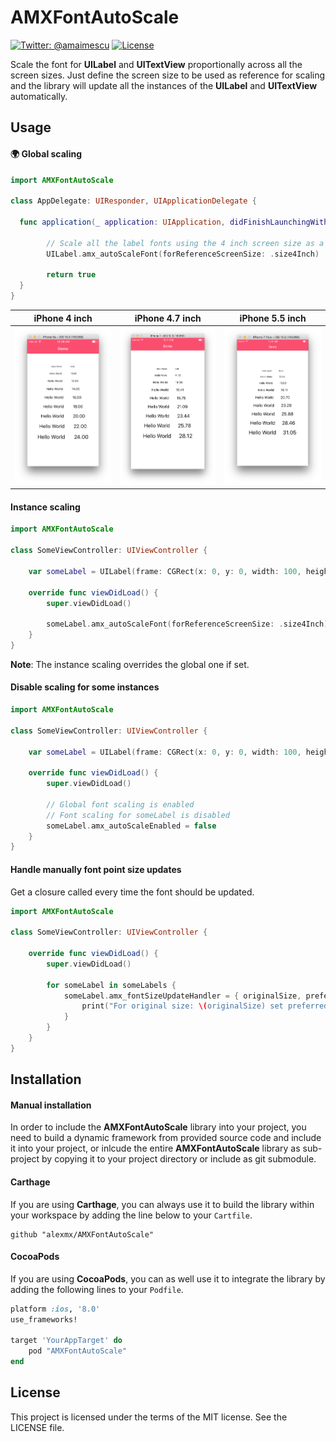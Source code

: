 # AMXFontAutoScale
[![Twitter: @amaimescu](https://img.shields.io/badge/contact-%40amaimescu-blue.svg)](https://twitter.com/amaimescu)
[![License](https://img.shields.io/badge/license-MIT-green.svg?style=flat)](https://github.com/alexmx/ios-ui-automation-overview/blob/master/LICENSE)

Scale the font for **UILabel** and **UITextView** proportionally across all the screen sizes. Just define the screen size to be used as reference for scaling and the library will update all the instances of the **UILabel** and **UITextView** automatically.

## Usage

#### :earth_africa: Global scaling
```swift
import AMXFontAutoScale

class AppDelegate: UIResponder, UIApplicationDelegate {

  func application(_ application: UIApplication, didFinishLaunchingWithOptions launchOptions: [UIApplicationLaunchOptionsKey: Any]?) -> Bool {

        // Scale all the label fonts using the 4 inch screen size as a reference
        UILabel.amx_autoScaleFont(forReferenceScreenSize: .size4Inch)
        
        return true
  }
}
```


iPhone 4 inch | iPhone 4.7 inch | iPhone 5.5 inch
------------ | ------------- | -------------
![Contact List](/assets/iphone-4-inch.png) | ![Contact Details](/assets/iphone-4-7-inch.png) | ![Edit Contact](/assets/iphone-5-5-inch.png)

#### Instance scaling
```swift
import AMXFontAutoScale

class SomeViewController: UIViewController {
    
    var someLabel = UILabel(frame: CGRect(x: 0, y: 0, width: 100, height: 50))
    
    override func viewDidLoad() {
        super.viewDidLoad()
        
        someLabel.amx_autoScaleFont(forReferenceScreenSize: .size4Inch)
    }
}
```

**Note**: The instance scaling overrides the global one if set.

#### Disable scaling for some instances

```swift
import AMXFontAutoScale

class SomeViewController: UIViewController {
    
    var someLabel = UILabel(frame: CGRect(x: 0, y: 0, width: 100, height: 50))
    
    override func viewDidLoad() {
        super.viewDidLoad()
        
        // Global font scaling is enabled
        // Font scaling for someLabel is disabled
        someLabel.amx_autoScaleEnabled = false
    }
}
```

#### Handle manually font point size updates

Get a closure called every time the font should be updated.

```swift
import AMXFontAutoScale

class SomeViewController: UIViewController {
        
    override func viewDidLoad() {
        super.viewDidLoad()
        
        for someLabel in someLabels {
            someLabel.amx_fontSizeUpdateHandler = { originalSize, preferredSize, multiplier in
                print("For original size: \(originalSize) set preferred size: \(preferredSize), multiplier: \(multiplier)")
            }
        }
    }
}
```

## Installation

#### Manual installation

In order to include the **AMXFontAutoScale** library into your project, you need to build a dynamic framework from provided source code and include it into your project, or inlcude the entire **AMXFontAutoScale** library as sub-project by copying it to your project directory or include as git submodule.

#### Carthage

If you are using **Carthage**, you can always use it to build the library within your workspace by adding the line below to your `Cartfile`.

```
github "alexmx/AMXFontAutoScale"
```

#### CocoaPods

If you are using **CocoaPods**, you can as well use it to integrate the library by adding the following lines to your `Podfile`.

```ruby
platform :ios, '8.0'
use_frameworks!

target 'YourAppTarget' do
    pod "AMXFontAutoScale"
end

```

## License
This project is licensed under the terms of the MIT license. See the LICENSE file.
